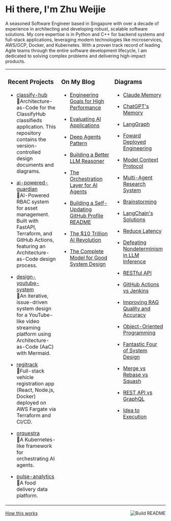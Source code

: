 # Hi there, I'm Zhu Weijie

A seasoned Software Engineer based in Singapore with over a decade of experience in architecting and developing robust, scalable software solutions. My core expertise is in Python and C++ for backend systems and full-stack applications, leveraging modern technologies like microservices, AWS/GCP, Docker, and Kubernetes. With a proven track record of leading Agile teams through the entire software development lifecycle, I am dedicated to solving complex problems and delivering high-impact products.

<table>
<tr>
<td valign="top" width="33%">

### Recent Projects
<!-- recent_projects starts -->
* [classify-hub](https://github.com/zhu-weijie/classify-hub)<br/>🧮Architecture-as-Code for the ClassifyHub classifieds application. This repository contains the version-controlled design documents and diagrams.

* [ai-powered-guardian](https://github.com/zhu-weijie/ai-powered-guardian)<br/>🧮AI-Powered RBAC system for asset management. Built with FastAPI, Terraform, and GitHub Actions, featuring an Architecture-as-Code design process.

* [design-youtube-system](https://github.com/zhu-weijie/design-youtube-system)<br/>🧮An iterative, issue-driven system design for a YouTube-like video streaming platform using Architecture-as-Code (AaC) with Mermaid.

* [regitrack](https://github.com/zhu-weijie/regitrack)<br/>🧮Full-stack vehicle registration app (React, Node.js, Docker) deployed on AWS Fargate via Terraform and CI/CD.

* [orquestra](https://github.com/zhu-weijie/orquestra)<br/>🧮A Kubernetes-like framework for orchestrating AI agents.

* [pulse-analytics](https://github.com/zhu-weijie/pulse-analytics)<br/>🧮A food delivery data platform.
<!-- recent_projects ends -->

</td>
<td valign="top" width="33%">

### On My Blog
<!-- blog starts -->
* [Engineering Goals for High Performance](https://zhu-weijie.github.io/posts/2025-09-17-high-performance/)

* [Evaluating AI Applications](https://zhu-weijie.github.io/posts/2025-09-12-evaluating-ai-applications/)

* [Deep Agents Pattern](https://zhu-weijie.github.io/posts/2025-09-10-deep-agents/)

* [Building a Better LLM Reasoner](https://zhu-weijie.github.io/posts/2025-09-10-llm-reasoner/)

* [The Orchestration Layer for AI Agents](https://zhu-weijie.github.io/posts/2025-09-01-the-orchestration-layer-for-ai-agents/)

* [Building a Self-Updating GitHub Profile README](https://zhu-weijie.github.io/posts/2025-08-31-building-a-self-updating-github-profile-readme/)

* [The $10 Trillion AI Revolution](https://zhu-weijie.github.io/posts/2025-08-31-the-ten-trillion-dollars-ai-revolution/)

* [The Complete Model for Good System Design](https://zhu-weijie.github.io/posts/2025-08-31-the-complete-model-for-good-system-design/)
<!-- blog ends -->

</td>
<td valign="top" width="33%">

### Diagrams
<!-- diagrams starts -->
* [Claude Memory](https://zhu-weijie.github.io/posts/2025-09-17-claude-memory/)

* [ChatGPT's Memory](https://zhu-weijie.github.io/posts/2025-09-17-chatapt-memory/)

* [LangGraph](https://zhu-weijie.github.io/posts/2025-09-16-langgraph/)

* [Foward Deployed Engineering](https://zhu-weijie.github.io/posts/2025-09-16-fde/)

* [Model Context Protocol](https://zhu-weijie.github.io/posts/2025-09-16-mcp/)

* [Multi-Agent Research System](https://zhu-weijie.github.io/posts/2025-09-16-multi-agent-research-system/)

* [Brainstorming](https://zhu-weijie.github.io/posts/2025-09-12-brainstorming/)

* [LangChain's Solutions](https://zhu-weijie.github.io/posts/2025-09-12-langchain/)

* [Reduce Latency](https://zhu-weijie.github.io/posts/2025-09-11-reduce-latency/)

* [Defeating Nondeterminism in LLM Inference](https://zhu-weijie.github.io/posts/2025-09-11-non-determinism/)

* [RESTful API](https://zhu-weijie.github.io/posts/2025-09-10-rest-api/)

* [GitHub Actions vs Jenkins](https://zhu-weijie.github.io/posts/2025-09-10-github-actions-vs-jenkins/)

* [Improving RAG Quality and Accuracy](https://zhu-weijie.github.io/posts/2025-09-10-improving-rag/)

* [Object-Oriented Programming](https://zhu-weijie.github.io/posts/2025-09-10-oop/)

* [Fantastic Four of System Design](https://zhu-weijie.github.io/posts/2025-09-10-fantastic-four/)

* [Merge vs Rebase vs Squash](https://zhu-weijie.github.io/posts/2025-09-10-merge-rebase/)

* [REST API vs GraphQL](https://zhu-weijie.github.io/posts/2025-09-10-rest-vs-graphql/)

* [Idea to Execution](https://zhu-weijie.github.io/posts/2025-09-10-idea-to-execution/)
<!-- diagrams ends -->

</td>
</tr>
</table>

<a href="https://github.com/zhu-weijie/zhu-weijie/actions"><img src="https://github.com/zhu-weijie/zhu-weijie/workflows/Build%20README/badge.svg" align="right" alt="Build README"></a><a href="https://zhu-weijie.github.io/posts/2025-08-31-building-a-self-updating-github-profile-readme/">How this works</a>
